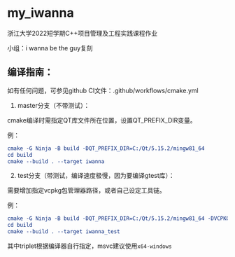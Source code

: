 # my_iwanna

浙江大学2022短学期C++项目管理及工程实践课程作业

小组：i wanna be the guy复刻

## 编译指南：

如有任何问题，可参见github CI文件：.github/workflows/cmake.yml

1. master分支（不带测试）：

cmake编译时需指定QT库文件所在位置，设置QT_PREFIX_DIR变量。

例：
``` cmake
cmake -G Ninja -B build -DQT_PREFIX_DIR=C:/Qt/5.15.2/mingw81_64
cd build
cmake --build . --target iwanna
```

2. test分支（带测试，编译速度极慢，因为要编译gtest库）：

需要增加指定vcpkg包管理器路径，或者自己设定工具链。

例：
``` cmake
cmake -G Ninja -B build -DQT_PREFIX_DIR=C:/Qt/5.15.2/mingw81_64 -DVCPKG_DIR=vcpkg -DVCPKG_TARGET_TRIPLET=x64-mingw-dynamic
cd build
cmake --build . --target iwanna_test
```

其中triplet根据编译器自行指定，msvc建议使用`x64-windows`

